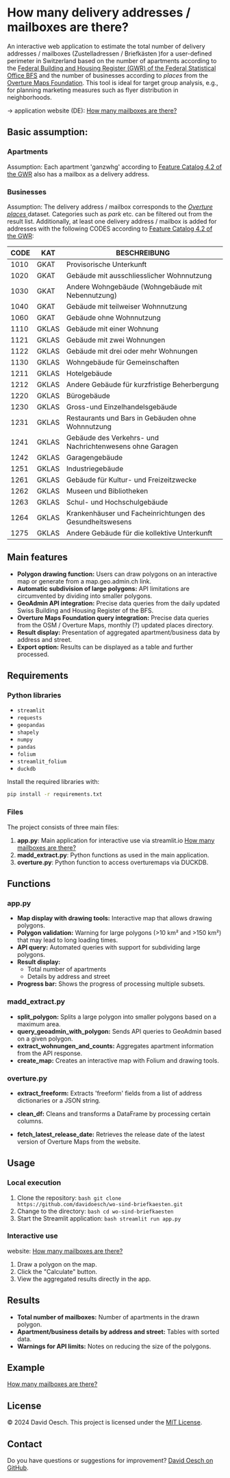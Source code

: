   # How many delivery addresses / mailboxes are there?

  An interactive web application to estimate the total number of delivery addresses / mailboxes (Zustelladressen / Briefkästen )for a user-defined perimeter in Switzerland based on the number of apartments according to the [Federal Building and Housing Register (GWR) of the Federal Statistical Office BFS](https://www.bfs.admin.ch/bfs/de/home/register/gebaeude-wohnungsregister.html) and the number of businesses according to <em>places</em> from the [Overture Maps Foundation](https://overturemaps.org). This tool is ideal for target group analysis, e.g., for planning marketing measures such as flyer distribution in neighborhoods.

  -> application website (DE): [How many mailboxes are there?](https://wieviele-briefkaesten-gibt-es.streamlit.app)

  ## Basic assumption:
  ### Apartments
  Assumption: Each apartment 'ganzwhg' according to [Feature Catalog 4.2 of the GWR](https://www.housing-stat.ch/de/help/42.html) also has a mailbox as a delivery address.

  ### Businesses
  Assumption: The delivery address / mailbox corresponds to the [<em>Overture places</em> ](https://docs.overturemaps.org/guides/places/) dataset. Categories such as *park* etc. can be filtered out from the result list. Additionally, at least one delivery address / mailbox is added for addresses with the following CODES according to [Feature Catalog 4.2 of the GWR](https://www.housing-stat.ch/de/help/42.html):

  | CODE | KAT   | BESCHREIBUNG                                              |
  | ---- | ----- | --------------------------------------------------------- |
  | 1010 | GKAT  | Provisorische Unterkunft                                  |
  | 1020 | GKAT  | Gebäude mit ausschliesslicher Wohnnutzung                 |
  | 1030 | GKAT  | Andere Wohngebäude (Wohngebäude mit Nebennutzung)         |
  | 1040 | GKAT  | Gebäude mit teilweiser Wohnnutzung                        |
  | 1060 | GKAT  | Gebäude ohne Wohnnutzung                                  |
  | 1110 | GKLAS | Gebäude mit einer Wohnung                                 |
  | 1121 | GKLAS | Gebäude mit zwei Wohnungen                                |
  | 1122 | GKLAS | Gebäude mit drei oder mehr Wohnungen                      |
  | 1130 | GKLAS | Wohngebäude für Gemeinschaften                            |
  | 1211 | GKLAS | Hotelgebäude                                              |
  | 1212 | GKLAS | Andere Gebäude für kurzfristige Beherbergung              |
  | 1220 | GKLAS | Bürogebäude                                               |
  | 1230 | GKLAS | Gross-und Einzelhandelsgebäude                            |
  | 1231 | GKLAS | Restaurants und Bars in Gebäuden ohne Wohnnutzung         |
  | 1241 | GKLAS | Gebäude des Verkehrs- und Nachrichtenwesens ohne Garagen  |
  | 1242 | GKLAS | Garagengebäude                                            |
  | 1251 | GKLAS | Industriegebäude                                          |
  | 1261 | GKLAS | Gebäude für Kultur- und Freizeitzwecke                    |
  | 1262 | GKLAS | Museen und Bibliotheken                                   |
  | 1263 | GKLAS | Schul- und Hochschulgebäude                               |
  | 1264 | GKLAS | Krankenhäuser und Facheinrichtungen des Gesundheitswesens |
  | 1275 | GKLAS | Andere Gebäude für die kollektive Unterkunft              |

  ## Main features
  - **Polygon drawing function:** Users can draw polygons on an interactive map or generate from a map.geo.admin.ch link.
  - **Automatic subdivision of large polygons:** API limitations are circumvented by dividing into smaller polygons.
  - **GeoAdmin API integration:** Precise data queries from the daily updated Swiss Building and Housing Register of the BFS.
  - **Overture Maps Foundation query integration:** Precise data queries from the OSM / Overture Maps, monthly (?) updated places directory.
  - **Result display:** Presentation of aggregated apartment/business data by address and street.
  - **Export option:** Results can be displayed as a table and further processed.

  ## Requirements
  ### Python libraries
  - `streamlit`
  - `requests`
  - `geopandas`
  - `shapely`
  - `numpy`
  - `pandas`
  - `folium`
  - `streamlit_folium`
  - `duckdb`

  Install the required libraries with:
  ```bash
  pip install -r requirements.txt
  ```

  ### Files
  The project consists of three main files:
  1. **app.py**: Main application for interactive use via streamlit.io [How many mailboxes are there?](https://wieviele-briefkaesten-gibt-es.streamlit.app)
  2. **madd_extract.py**: Python functions as used in the main application.
  3. **overture.py**: Python function to access overturemaps via DUCKDB.

  ## Functions
  ### app.py
  - **Map display with drawing tools:**
    Interactive map that allows drawing polygons.
  - **Polygon validation:**
    Warning for large polygons (>10 km² and >150 km²) that may lead to long loading times.
  - **API query:**
    Automated queries with support for subdividing large polygons.
  - **Result display:**
    - Total number of apartments
    - Details by address and street
  - **Progress bar:**
    Shows the progress of processing multiple subsets.

  ### madd_extract.py
  - **split_polygon:**
    Splits a large polygon into smaller polygons based on a maximum area.
  - **query_geoadmin_with_polygon:**
    Sends API queries to GeoAdmin based on a given polygon.
  - **extract_wohnungen_and_counts:**
    Aggregates apartment information from the API response.
  - **create_map:**
    Creates an interactive map with Folium and drawing tools.

  ### overture.py
  - **extract_freeform:**
    Extracts 'freeform' fields from a list of address dictionaries or a JSON string.

  - **clean_df:**
    Cleans and transforms a DataFrame by processing certain columns.

  - **fetch_latest_release_date:**
    Retrieves the release date of the latest version of Overture Maps from the website.

  ## Usage
  ### Local execution
  1. Clone the repository:
    ```bash
    git clone https://github.com/davidoesch/wo-sind-briefkaesten.git
    ```
  2. Change to the directory:
    ```bash
    cd wo-sind-briefkaesten
    ```
  3. Start the Streamlit application:
    ```bash
    streamlit run app.py
    ```

  ### Interactive use

  website: [How many mailboxes are there?](https://wieviele-briefkaesten-gibt-es.streamlit.app)

  1. Draw a polygon on the map.
  2. Click the "Calculate" button.
  3. View the aggregated results directly in the app.

  ## Results
  - **Total number of mailboxes:**
    Number of apartments in the drawn polygon.
  - **Apartment/business details by address and street:**
    Tables with sorted data.
  - **Warnings for API limits:**
    Notes on reducing the size of the polygons.

  ## Example
  [How many mailboxes are there?](https://wieviele-briefkaesten-gibt-es.streamlit.app)

  ## License
  © 2024 David Oesch. This project is licensed under the [MIT License](LICENSE.txt).

  ## Contact
  Do you have questions or suggestions for improvement? [David Oesch on GitHub](https://github.com/davidoesch).